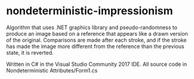 # nondeterministic-impressionism
Algorithm that uses .NET graphics library and pseudo-randomness to produce an image based on a reference that appears like a drawn version of the original. Comparisons are made after each stroke, and if the stroke has made the image more different from the reference than the previous state, it is reverted.

Written in C# in the Visual Studio Community 2017 IDE. All source code in Nondeterministic Attributes/Form1.cs

